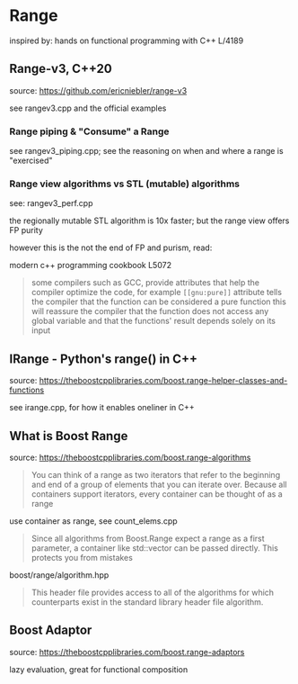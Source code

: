 # Range

inspired by: hands on functional programming with C++ L/4189

## Range-v3, C++20

source: <https://github.com/ericniebler/range-v3>

see rangev3.cpp and the official examples

### Range piping & "Consume" a Range

see rangev3_piping.cpp; see the reasoning on when and where a range is "exercised"

### Range view algorithms vs STL (mutable) algorithms

see: rangev3_perf.cpp

the regionally mutable STL algorithm is 10x faster; but the range view offers FP purity

however this is the not the end of FP and purism, read:

modern c++ programming cookbook L5072

> some compilers such as GCC, provide attributes that help the compiler optimize
> the code, for example `[[gnu:pure]]` attribute tells the compiler that the 
> function can be considered a pure function
> this will reassure the compiler that the function does not access any global
> variable and that the functions' result depends solely on its input

## IRange - Python's range() in C++

source: <https://theboostcpplibraries.com/boost.range-helper-classes-and-functions>

see irange.cpp, for how it enables oneliner in C++

## What is Boost Range

source: <https://theboostcpplibraries.com/boost.range-algorithms>

> You can think of a range as two iterators that refer to the beginning and end 
> of a group of elements that you can iterate over. Because all containers support 
> iterators, every container can be thought of as a range

use container as range, see count_elems.cpp

> Since all algorithms from Boost.Range expect a range as a first parameter, a 
> container like std::vector can be passed directly.
> This protects you from mistakes

boost/range/algorithm.hpp

> This header file provides access to all of the algorithms for which counterparts 
> exist in the standard library header file algorithm.

## Boost Adaptor

source: <https://theboostcpplibraries.com/boost.range-adaptors>

lazy evaluation, great for functional composition

